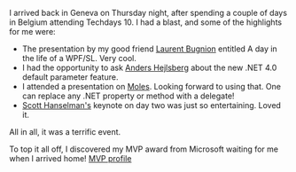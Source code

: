 I arrived back in Geneva on Thursday night, after spending a couple of days in Belgium attending Techdays 10. I had a blast, and some of the highlights for me were:

* The presentation by my good friend [Laurent Bugnion](http://geekswithblogs.net/lbugnion/) entitled A day in the life of a WPF/SL. Very cool.
* I had the opportunity to ask [Anders Hejlsberg](http://en.wikipedia.org/wiki/Anders_Hejlsberg) about the new .NET 4.0 default parameter feature.
* I attended a presentation on [Moles](http://research.microsoft.com/en-us/projects/Pex/). Looking forward to using that. One can replace any .NET property or method with a delegate!
* [Scott Hanselman's](http://www.hanselman.com/blog/) keynote on day two was just so entertaining. Loved it.

All in all, it was a terrific event.

To top it all off, I discovered my MVP award from Microsoft waiting for me when I arrived home! [MVP profile](https://mvp.support.microsoft.com/profile/Vaughan)
